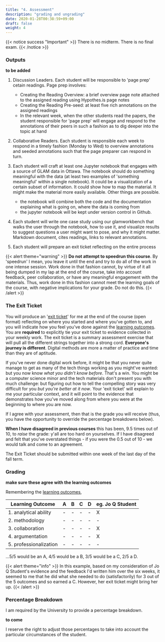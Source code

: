 ```yaml
---
title: "4. Assessment"
description: "grading and ungrading"
date: 2020-01-28T00:38:59+09:00
draft: false
weight: 4
---
```

{{< notice success "Important" >}}
There is no midterm. There is no final exam.
{{< /notice >}}

### Outputs

**to be added**

1. Discussion Leaders. Each student will be responsible to 'page prep' cetain readings. Page prep involves:
	- Creating the Reading Overview: a brief overview page note attached to the assigned reading using Hypothes.is page notes
	- Creating the Reading Pre-seed: at least five rich annotations on the assigned readings
	- In the relevant week, when the other students read the papers, the student responsible for 'page prep' will engage and respond to the annotations of their peers in such a fashion as to dig deeper into the topic at hand

2. Collaborative Readers. Each student is responsible each week to respond in a timely fashion (Monday to Wed) to overview annotations and seeded annotations such that the page preparer can respond in turn.

3. Each student will craft at least one Jupyter notebook that engages with a source of GLAM data in Ottawa. The notebook should do something meaningful with the data (at least two examples of 'something meaningful' within a single notebook). It could be a visualization of a certain subset of information. It could show how to map the material. It might make the material more easily available. Other things are possible. 
	- the notebook will combine both the code and the documentation explaining what is going on, where the data is coming from
	- the jupyter notebook will be kept under version control in Github. 

4. Each student will write one case study using our glamworkbench that walks the user through the notebook, how to use it, and visualize results to suggest questions a user might want to pose, and why it might matter. Markdown document, cites readings, links to relevant annotations.

5. Each student will prepare an exit ticket reflecting on the entire process


{{< alert theme="warning" >}}
**Do not attempt to speedrun this course**. By 'speedrun' I mean, you leave it until the end and try to do all of the work in one intense session. Work done in that fashion cannot, by virtue of it all being dumped in my lap at the end of the course, take into account feedback, peer collaboration, or have any meaningful engagement with the materials. Thus, work done in this fashion cannot meet the learning goals of the course, with negative implications for your grade. Do not do this.
{{< /alert >}}

### The Exit Ticket

You will produce an '[exit ticket](#)' for me at the end of the course (open format) reflecting on where you started and where you've gotten to, and you will indicate how you feel you've done against the [learning outcomes](docs/2-learning-outcomes). You are **required** to explicitly tie your exit ticket to evidence collected in your weekly work. The exit ticket is a summary assessment exercise that will pull all the different strings together into a strong cord. **Everyone's journey is different**. Digital methods are more a matter of practice and time than they are of aptitude.

If you've never done digital work before, it might be that you never quite manage to get as many of the tech things working as you might've wanted: but you now know _what you didn't know before_. That's a win. You might be a computer science minor and the tech materials don't present you with much challenge: but figuring out how to tell the compelling story was very difficult for you _but you're better at it now_. Your 'exit ticket' will explain to me your particular context, and it will point to the evidence that demonstrates how you've moved along from where you were at the beginning to where you are now.

If I agree with your assessment, then that is the grade you will receive (thus, you have the opportunity to override the percentage breakdowns below).

**When I have disagreed in previous courses** this has been, 9.5 times out of 10, to _raise_ the grade: y'all are too hard on yourselves. If I have disagreed and felt that you've overstated things - if you were the 0.5 out of 10 - we would talk and come to an agreement.

The Exit Ticket should be submitted within one week of the last day of the fall term.

### Grading

**make sure these agree with the learning outcomes**

Remembering the [learning outcomes](docs/2-learning-outcomes),

|Learning Outcome|A|B|C|D|eg. Jo Q Student|
|----------------|-|-|-|-|-|
|1. analytical ability|-|-|-|-|X|
|2. methodology|-|-|-|-|-|
|3. collaboration|-|-|-|-|X|
|4. argumentation|-|-|-|-|X|
|5. professionalization|-|-|-|-|-|

...5/5 would be an A, 4/5 would be a B, 3/5 would be a C, 2/5 a D.

{{< alert theme="info" >}}
In this example, based on my consideration of Jo Q Student's evidence and the feedback I'd written him over the six weeks, it seemed to me that he did what she needed to do (satisfactorily) for 3 out of the 5 outcomes and so earned a C. However, her exit ticket might bring her up.
{{< /alert >}}

### Percentage Breakdown

I am required by the University to provide a percentage breakdown.

**to come**

I reserve the right to adjust those percentages to take into account the particular circumstances of the student.
